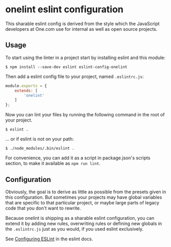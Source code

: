# onelint eslint configuration

This sharable eslint config is derived from the style which the JavaScript
developers at One.com use for internal as well as open source projects.

## Usage

To start using the linter in a project start by installing eslint and this
module:

```
$ npm install --save-dev eslint eslint-config-onelint
```

Then add a eslint config file to your project, named `.eslintrc.js`:

```js
module.exports = {
    extends: [
        'onelint'
    ]
};
```

Now you can lint your files by running the following command in the root of your
project.

```
$ eslint .
```

... or if eslint is not on your path:

```
$ ./node_modules/.bin/eslint .
```

For convenience, you can add it as a script in package.json's scripts section,
to make it available as `npm run lint`.

## Configuration

Obviously, the goal is to derive as little as possible from the presets given in
this configuration. But sometimes your projects may have global variables that
are specific to that particular project, or maybe large parts of legacy code
that you don't want to rewrite.

Because onelint is shipping as a sharable eslint configuration, you can extend
it by adding new rules, overwriting rules or defining new globals in the
`.eslintrc.js` just as you would, if you used eslint exclusively.

See [Configuring ESLint](http://eslint.org/docs/user-guide/configuring.html) in
the eslint docs.
